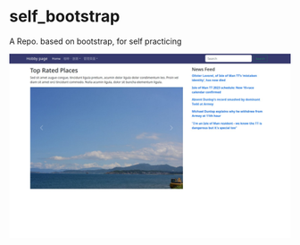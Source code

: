 # self_bootstrap
A Repo. based on bootstrap, for self practicing


![site1.guosi.site](https://github.com/nova1987a/nova1987a.github.io/blob/main/demo_snap.jpg)
